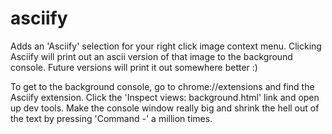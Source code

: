 # asciify

Adds an 'Asciify' selection for your right click image context menu. Clicking Asciify will print out an ascii version of that image to the background console. Future versions will print it out somewhere better :)

To get to the background console, go to chrome://extensions and find the Asciify extension. Click the 'Inspect views: background.html' link and open up dev tools. Make the console window really big and shrink the hell out of the text by pressing 'Command -' a million times.
